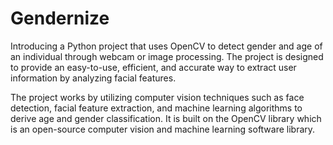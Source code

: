# Gendernize

Introducing a Python project that uses OpenCV to detect gender and age of an individual through webcam or image processing. The project is designed to provide an easy-to-use, efficient, and accurate way to extract user information by analyzing facial features.

The project works by utilizing computer vision techniques such as face detection, facial feature extraction, and machine learning algorithms to derive age and gender classification. It is built on the OpenCV library which is an open-source computer vision and machine learning software library.


